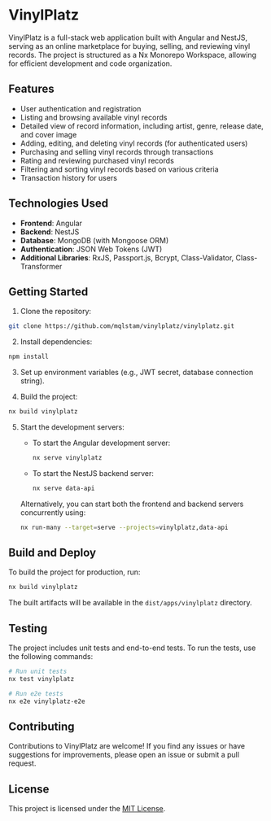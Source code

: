 # VinylPlatz

VinylPlatz is a full-stack web application built with Angular and NestJS, serving as an online marketplace for buying, selling, and reviewing vinyl records. The project is structured as a Nx Monorepo Workspace, allowing for efficient development and code organization.

## Features

- User authentication and registration
- Listing and browsing available vinyl records
- Detailed view of record information, including artist, genre, release date, and cover image
- Adding, editing, and deleting vinyl records (for authenticated users)
- Purchasing and selling vinyl records through transactions
- Rating and reviewing purchased vinyl records
- Filtering and sorting vinyl records based on various criteria
- Transaction history for users

## Technologies Used

- **Frontend**: Angular
- **Backend**: NestJS
- **Database**: MongoDB (with Mongoose ORM)
- **Authentication**: JSON Web Tokens (JWT)
- **Additional Libraries**: RxJS, Passport.js, Bcrypt, Class-Validator, Class-Transformer

## Getting Started

1. Clone the repository:

```bash
git clone https://github.com/mqlstam/vinylplatz/vinylplatz.git
```

2. Install dependencies:

```bash
npm install
```

3. Set up environment variables (e.g., JWT secret, database connection string).

4. Build the project:

```bash
nx build vinylplatz
```

5. Start the development servers:

   - To start the Angular development server:
     ```bash
     nx serve vinylplatz
     ```

   - To start the NestJS backend server:
     ```bash
     nx serve data-api
     ```

   Alternatively, you can start both the frontend and backend servers concurrently using:
   ```bash
   nx run-many --target=serve --projects=vinylplatz,data-api
   ```

## Build and Deploy

To build the project for production, run:

```bash
nx build vinylplatz
```

The built artifacts will be available in the `dist/apps/vinylplatz` directory.

## Testing

The project includes unit tests and end-to-end tests. To run the tests, use the following commands:

```bash
# Run unit tests
nx test vinylplatz

# Run e2e tests
nx e2e vinylplatz-e2e
```

## Contributing

Contributions to VinylPlatz are welcome! If you find any issues or have suggestions for improvements, please open an issue or submit a pull request.

## License

This project is licensed under the [MIT License](LICENSE).